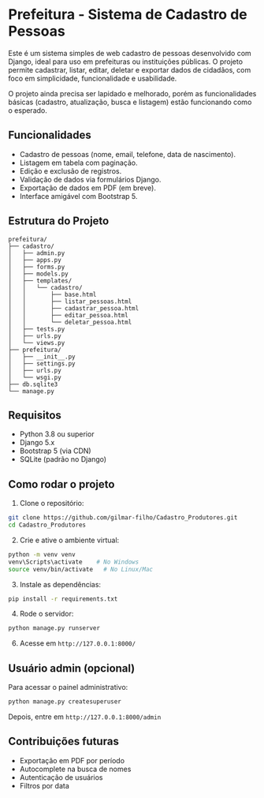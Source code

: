 
# Prefeitura - Sistema de Cadastro de Pessoas

Este é um sistema simples de web cadastro de pessoas desenvolvido com Django, ideal para uso em prefeituras ou instituições públicas. O projeto permite cadastrar, listar, editar, deletar e exportar dados de cidadãos, com foco em simplicidade, funcionalidade e usabilidade.

O projeto ainda precisa ser lapidado e melhorado, porém as funcionalidades básicas (cadastro, atualização, busca e listagem) estão funcionando como o esperado.

## Funcionalidades

- Cadastro de pessoas (nome, email, telefone, data de nascimento).
- Listagem em tabela com paginação.
- Edição e exclusão de registros.
- Validação de dados via formulários Django.
- Exportação de dados em PDF (em breve).
- Interface amigável com Bootstrap 5.

## Estrutura do Projeto

```
prefeitura/
├── cadastro/
│   ├── admin.py
│   ├── apps.py
│   ├── forms.py
│   ├── models.py
│   ├── templates/
│   │   └── cadastro/
│   │       ├── base.html
│   │       ├── listar_pessoas.html
│   │       ├── cadastrar_pessoa.html
│   │       ├── editar_pessoa.html
│   │       └── deletar_pessoa.html
│   ├── tests.py
│   ├── urls.py
│   └── views.py
├── prefeitura/
│   ├── __init__.py
│   ├── settings.py
│   ├── urls.py
│   └── wsgi.py
├── db.sqlite3
└── manage.py
```

## Requisitos

- Python 3.8 ou superior
- Django 5.x
- Bootstrap 5 (via CDN)
- SQLite (padrão no Django)

## Como rodar o projeto

1. Clone o repositório:
```bash
git clone https://github.com/gilmar-filho/Cadastro_Produtores.git
cd Cadastro_Produtores
```

2. Crie e ative o ambiente virtual:
```bash
python -m venv venv
venv\Scripts\activate    # No Windows
source venv/bin/activate   # No Linux/Mac
```

3. Instale as dependências:
```bash
pip install -r requirements.txt
```

4. Rode o servidor:
```bash
python manage.py runserver
```

6. Acesse em `http://127.0.0.1:8000/`

## Usuário admin (opcional)

Para acessar o painel administrativo:
```bash
python manage.py createsuperuser
```

Depois, entre em `http://127.0.0.1:8000/admin`

## Contribuições futuras

- Exportação em PDF por período
- Autocomplete na busca de nomes
- Autenticação de usuários
- Filtros por data